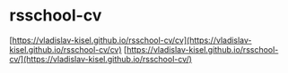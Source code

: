 # rsschool-cv

[https://vladislav-kisel.github.io/rsschool-cv/cv](https://vladislav-kisel.github.io/rsschool-cv/cv)
[https://vladislav-kisel.github.io/rsschool-cv/](https://vladislav-kisel.github.io/rsschool-cv/)